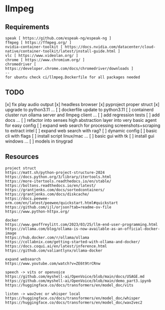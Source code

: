 # llmpeg

## Requirements
````
speak [ https://github.com/espeak-ng/espeak-ng ] 
ffmpeg [ https://ffmpeg.org/ ]
nvidia-container-toolkit [ https://docs.nvidia.com/datacenter/cloud-native/container-toolkit/latest/install-guide.html ]
vlc [ https://www.videolan.org/ ]
chrome [ https://www.chromium.org/ ]
chromedriver [ https://developer.chrome.com/docs/chromedriver/downloads ]
--
for ubuntu check ci/llmpeg.Dockerfile for all packages needed 
````

## TODO
[x] fix play audio output
[x] headless browser
[x] pyproject proper struct
[x] upgrade to python3.11
...
[ ] dockerfile update to python3.11
[ ] containerd cluster run ollama server and llmpeg client
...
[ ] add regression tests
[ ] add docs
...
[ ] refactor into senses high abstraction layer into very basic agent for easy config
[ ] expand web search for processing screenshots+scraping to extract intel
[ ] expand web search with rag?
[ ] dynamic config 
[ ] basic cli with flags
[ ] install script linux/mac
...
[ ] basic gui with tk 
[ ] install gui windows
...
[ ] models in tinygrad

## Resources

````
project struct 
https://matt.sh/python-project-structure-2024
https://docs.python.org/3/library/itertools.html
https://more-itertools.readthedocs.io/en/stable/
https://boltons.readthedocs.io/en/latest/
https://grantjenks.com/docs/sortedcontainers/
https://grantjenks.com/docs/diskcache/
https://docs.peewee-orm.com/en/latest/peewee/quickstart.html#quickstart
https://github.com/ijl/orjson?tab=readme-ov-file
https://www.python-httpx.org/
````

````
docker
https://www.geoffreylitt.com/2023/03/25/llm-end-user-programming.html
https://ollama.com/blog/ollama-is-now-available-as-an-official-docker-image
https://hub.docker.com/r/ollama/ollama
https://collabnix.com/getting-started-with-ollama-and-docker/
https://docs.coqui.ai/en/latest/inference.html
https://github.com/valiantlynx/ollama-docker
````

````
expand websearch
https://www.youtube.com/watch?v=ZE6t9trCRnw
````

````
speech -> vits or openvoice 
https://github.com/myshell-ai/OpenVoice/blob/main/docs/USAGE.md
https://github.com/myshell-ai/OpenVoice/blob/main/demo_part3.ipynb
https://huggingface.co/docs/transformers/en/model_doc/vits
````

````
listen -> wav2vec or whisper local 
https://huggingface.co/docs/transformers/en/model_doc/whisper
https://huggingface.co/docs/transformers/en/model_doc/wav2vec2
````
